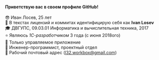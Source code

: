 #### Приветствую вас в своем профиле GitHub!
:sunglasses: Иван Лосев, 25 лет  
:page_facing_up: В текстах лицензий и коммитах идентифицирую себя как **Ivan Losev**  
:mortar_board: ДВГУПС, 09.03.01 Информатика и вычислительная техника, 2017  
:star: Являюсь *1С-разработчиком* 3 года (с июня 2018ого)  
:yellow_heart: Только управляемое приложение  
:office: Инженер-программист, проектный отдел  
:speech_balloon: Рабочий почтовый адрес (<l32.workbox@gmail.com>)
